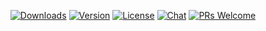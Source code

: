 <p align="center">
  <a href="https://npmcharts.com/compare/covid19-gallery?minimal=true"><img src="https://img.shields.io/npm/dm/covid19-gallery.svg" alt="Downloads"></a>
  <a href="https://www.npmjs.com/package/covid19-gallery"><img src="https://img.shields.io/npm/v/covid19-gallery.svg" alt="Version"></a>
  <a href="https://www.npmjs.com/package/covid19-gallery"><img src="https://img.shields.io/npm/l/covid19-gallery.svg" alt="License"></a>
  <a href="https://discord.gg/6p8paPq"><img src="https://img.shields.io/discord/656620537514164249?label=discord%20chat" alt="Chat"></a>
  <a href="./CONTRIBUTING.md"><img src="https://img.shields.io/badge/PRs-welcome-green.svg" alt="PRs Welcome"></a>
</p>